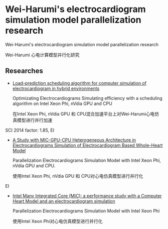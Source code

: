 # Wei-Harumi's electrocardiogram simulation model parallelization research

Wei-Harumi's electrocardiogram simulation model parallelization research

Wei-Harumi 心电计算模型并行化研究

## Researches

 - [Load-prediction scheduling algorithm for computer simulation of electrocardiogram in hybrid environments](http://www.sciencedirect.com/science/article/pii/S0164121215000138)

	Optimizating Electrocardiograms Simulating efficiency with a scheduling algorithm on Intel Xeon Phi, nVdia GPU and CPU

	在Intel Xeon Phi, nVdia GPU 和 CPU混合加速平台上对Wei-Harumi心电仿真模型进行并行加速

  SCI 2014 factor: 1.85, EI

 - [A Study with MIC-GPU-CPU Heterogeneous Architecture in Electrocardiograms Simulation of Electrocardiogram Based Whole-Heart Model](http://ieeexplore.ieee.org/abstract/document/6984716/?reload=true)

	Parallelization Electrocardiograms Simulation Model with Intel Xeon Phi, nVdia GPU and CPU.

	使用Intel Xeon Phi, nVdia GPU 和 CPU对心电仿真模型进行并行化

  EI

 - [Intel Many Integrated Core (MIC): a performance study with a Computer Heart Model and an electrocardiogram simulation](https://www.amazon.de/Technology-Transactions-Information-Communication-Technologies/dp/toc/1784660310)

	Parallelization Electrocardiograms Simulation Model with Intel Xeon Phi

	使用Intel Xeon Phi对心电仿真模型进行并行化
